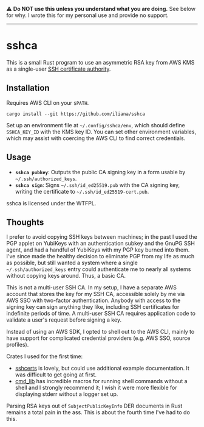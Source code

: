 ⚠️ **Do NOT use this unless you understand what you are doing.** See below for why. I wrote this for my personal use and provide no support.

---

# sshca

This is a small Rust program to use an asymmetric RSA key from AWS KMS as a single-user [SSH certificate authority](https://cvsweb.openbsd.org/cgi-bin/cvsweb/src/usr.bin/ssh/PROTOCOL.certkeys?annotate=HEAD).

## Installation

Requires AWS CLI on your `$PATH`.

```
cargo install --git https://github.com/iliana/sshca
```

Set up an environment file at `~/.config/sshca/env`, which should define `SSHCA_KEY_ID` with the KMS key ID. You can set other environment variables, which may assist with coercing the AWS CLI to find correct credentials.

## Usage

* **`sshca pubkey`**: Outputs the public CA signing key in a form usable by `~/.ssh/authorized_keys`.
* **`sshca sign`**: Signs `~/.ssh/id_ed25519.pub` with the CA signing key, writing the certificate to `~/.ssh/id_ed25519-cert.pub`.

sshca is licensed under the WTFPL.

## Thoughts

I prefer to avoid copying SSH keys between machines; in the past I used the PGP applet on YubiKeys with an authentication subkey and the GnuPG SSH agent, and had a handful of YubiKeys with my PGP key burned into them. I've since made the healthy decision to eliminate PGP from my life as much as possible, but still wanted a system where a single `~/.ssh/authorized_keys` entry could authenticate me to nearly all systems without copying keys around. Thus, a basic CA.

This is not a multi-user SSH CA. In my setup, I have a separate AWS account that stores the key for my SSH CA, accessible solely by me via AWS SSO with two-factor authentication. Anybody with access to the signing key can sign anything they like, including SSH certificates for indefinite periods of time. A multi-user SSH CA requires application code to validate a user's request before signing a key.

Instead of using an AWS SDK, I opted to shell out to the AWS CLI, mainly to have support for complicated credential providers (e.g. AWS SSO, source profiles).

Crates I used for the first time:
* [sshcerts](https://docs.rs/sshcerts) is lovely, but could use additional example documentation. It was difficult to get going at first.
* [cmd_lib](https://docs.rs/cmd_lib) has incredible macros for running shell commands without a shell and I strongly recommend it; I wish it were more flexible for displaying stderr without a logger set up.

Parsing RSA keys out of `SubjectPublicKeyInfo` DER documents in Rust remains a total pain in the ass. This is about the fourth time I've had to do this.
